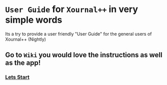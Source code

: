 # `User Guide` for `Xournal++` in very simple words
Its a try to provide a user friendly "User Guide" for the general users of Xournal++ (Nightly)
## Go to `Wiki` you would love the instructions as well as the app!
### [Lets Start](https://github.com/MiltonBalaOfficial/Xournalapp-user-guide-in-simple-words/wiki)
